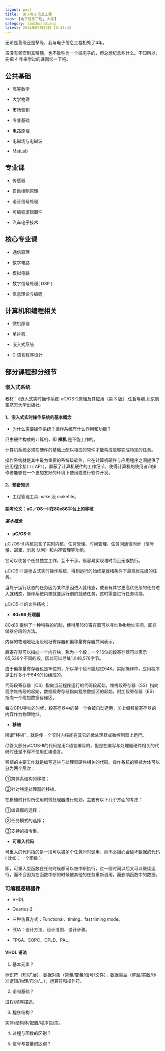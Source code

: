 ```yaml
---
layout: post
title:  关于电子信息工程
tags: [电子信息工程, 大学]
category: lamChuanJiang
latest: 2014年09月13日 18:33:42
---
```


无论是善缘还是孽缘，我与电子信息工程相处了4年。

虽没有领悟到其精髓，也不敢称为一个搞电子的，但总想纪念些什么。不知所以，先把 4 年来学过的课回忆一下吧。


公共基础
-

+ 高等数学

+ 大学物理

+ 市场营销

* 专业基础

+ 电路原理

+ 电磁场与电磁波

+ MatLab

专业课
-

+ 传感器

+ 自动控制原理

+ 语音信号处理

+ 可编程逻辑器件

+ 汽车电子技术

核心专业课
-

+ 通信原理

+ 数字电路

+ 模拟电路

+ 数字信号处理( DSP )

+ 信息理论与编码

计算机和编程相关
-

+ 微机原理

+ 单片机

+ 嵌入式系统

+ C 语言程序设计

部分课程部分细节
-

### 嵌入式系统

教材：《嵌入式实时操作系统-uC/OS-2原理及其应用（第 3 版》.任哲等编.北京航空航天大学出版社。

#### 1、嵌入式实时操作系统的基本概念

- 为什么需要操作系统？操作系统有什么作用和功能？

只由硬件构成的计算机，即 **裸机** 是不能工作的。

计算机系统必须在硬件的基础上配以相应的软件才能构成能够完成特定的任务。

操作系统就是其中最为重要的系统级软件，它在计算机硬件与应用程序之间提供了应用程序接口 ( API )，屏蔽了计算机硬件的工作细节，使得计算机的使用者和操作者能够在一个更加友好的环境下使用或进行软件开发。

#### 2、预备知识

- 工程管理工具 make 及 makefile。

#### 期考论文：uC／OS—Ⅱ在80x86平台上的移植

##### **基本概念**

- **μC/OS-II**

μC /OS-II 内核包含了实时内核、任务管理、时间管理、任务间通信同步（信号量，邮箱，消息 队列）和内存管理等功能。

它可以使各个任务独立工作，互不干涉，很容易实现准时而且无误执行。

μC/OS-II 是抢占式实时操作系统，得到运行的始终是就绪条件下最高优先级的任务。

当处于运行状态的任务因为某种原因进入就绪态，或者有其它更高优先级的任务进入就绪态，操作系统内核就要运行别的就绪任务，这时需要进行任务切换。

μC/OS-II 的文件结构：



- **80x86 处理器**

80x86 提供了一种特殊的机制，使得用16位寄存器可以寻址1Mb地址空间，即存储器分段的方法。

内存的物理地址用段地址寄存器和偏移量寄存器共同表示。

段寄存器可以指向一个内存块，称为一个段；一个16位的段寄存器可以表示65,536个不同的段，因此可以寻址1,048,576字节。

由于偏移量寄存器也是16位的，所以单个段不能超过64K。实际操作中，应用程序是由许多小于64K的段组成的。

代码段寄存器（CS）指向当前程序运行的代码段起始，堆栈段寄存器（SS）指向程序堆栈段的起始，数据段寄存器指向程序数据区的起始，附加段寄存器（ES）指向一个附加数据存储区。

每次CPU寻址的时候，段寄存器中的某一个会被自动选用，加上偏移量寄存器的内容作为物理地址。

-  **移植**

所谓“移植”，就是使一个实时内核能在其它的微处理器或微控制器上运行。

尽管大部分μC/OS-II的代码是用C语言编写的，但是在编写与处理器硬件相关的代码时还是不得不使用汇编语言。

移植的主要工作就是编写这些与处理器硬件相关的代码。操作系统的移植大体可以分为两个层次：

①跨体系结构的移植；

②针对特定处理器的移植。

在移植前针对所使用的微处理器进行规划，主要有以下几个方面的考虑：

①编译器的选择；

②任务模式的选择；

③支持的指令集。

- **可重入代码**

可重入的代码指的是一段可以被多个任务同时调用，而不必担心会破坏数据的代码 ( 比如：一个函数 )。

即，可重入型函数在任何时候都可以被中断执行，过一段时间以后又可以继续运行，而不会因为在函数中断的时候被其他的任务重新调用，而影响函数中的数据。

### 可编程逻辑器件

- VHDL

- Quartus 2

- 三种仿真方式：Functional、timing、fast timing mode。

- EDA：设计方法、设计准则、设计步骤。

- FPGA、SOPC、CPLD、PAL。

#### VHDL 语法

1. 基本元素？

标识符（短/扩展），数据对象（常量/变量/信号/文件），数据类型（整型/实数/标准逻辑/物理/布尔/…），运算符和操作符。

2. 语句基础？
 
 进程/顺序描述。

3. 程序结构？

实体/结构体/配置/程序包/库。

4. 过程与函数的区别？

5. 信号与变量的区别？
	
